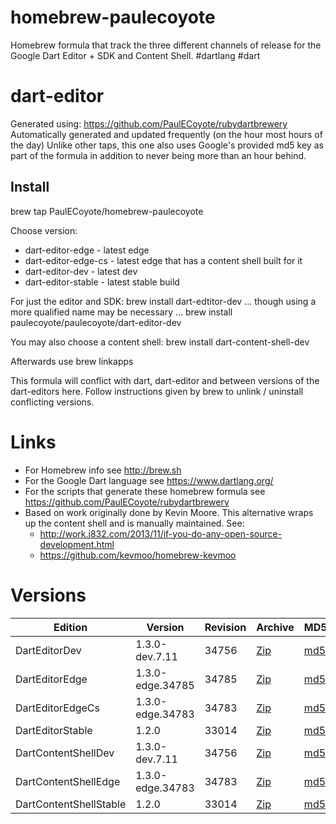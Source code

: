 homebrew-paulecoyote
====================

Homebrew formula that track the three different channels of release for the Google Dart Editor + SDK and Content Shell.  #dartlang #dart

dart-editor
===========

Generated using: https://github.com/PaulECoyote/rubydartbrewery
Automatically generated and updated frequently (on the hour most hours of the day)
Unlike other taps, this one also uses Google's provided md5 key as part of the formula in addition to never being more than an hour behind.

Install
-------
brew tap PaulECoyote/homebrew-paulecoyote

Choose version:
* dart-editor-edge - latest edge
* dart-editor-edge-cs - latest edge that has a content shell built for it
* dart-editor-dev - latest dev
* dart-editor-stable - latest stable build

For just the editor and SDK:
brew install dart-edtitor-dev
... though using a more qualified name may be necessary ...
brew install paulecoyote/paulecoyote/dart-editor-dev

You may also choose a content shell:
brew install dart-content-shell-dev

Afterwards use 
brew linkapps

This formula will conflict with dart, dart-editor and between versions of the dart-editors here.  Follow instructions given by brew to unlink / uninstall conflicting versions.

Links
=====
* For Homebrew info see http://brew.sh
* For the Google Dart language see https://www.dartlang.org/
* For the scripts that generate these homebrew formula see https://github.com/PaulECoyote/rubydartbrewery
* Based on work originally done by Kevin Moore. This alternative wraps up the content shell and is manually maintained.  See: 
    * http://work.j832.com/2013/11/if-you-do-any-open-source-development.html
    * https://github.com/kevmoo/homebrew-kevmoo

Versions
========
| Edition | Version | Revision | Archive | MD5 | Notes |
| ------- | ------- | -------- | ------- | --- | ----- |
| DartEditorDev | 1.3.0-dev.7.11 | 34756 | [Zip](http://storage.googleapis.com/dart-archive/channels/dev/release/34756/editor/darteditor-macos-x64.zip) | [md5](http://storage.googleapis.com/dart-archive/channels/dev/release/34756/editor/darteditor-macos-x64.zip.md5sum) | [Changes](http://storage.googleapis.com/dart-archive/channels/dev/release/latest/changelog.html) |
| DartEditorEdge | 1.3.0-edge.34785 | 34785 | [Zip](http://storage.googleapis.com/dart-archive/channels/be/raw/34785/editor/darteditor-macos-x64.zip) | [md5](http://storage.googleapis.com/dart-archive/channels/be/raw/34785/editor/darteditor-macos-x64.zip.md5sum) | - |
| DartEditorEdgeCs | 1.3.0-edge.34783 | 34783 | [Zip](http://storage.googleapis.com/dart-archive/channels/be/raw/34783/editor/darteditor-macos-x64.zip) | [md5](http://storage.googleapis.com/dart-archive/channels/be/raw/34783/editor/darteditor-macos-x64.zip.md5sum) | - |
| DartEditorStable | 1.2.0 | 33014 | [Zip](http://storage.googleapis.com/dart-archive/channels/stable/release/33014/editor/darteditor-macos-x64.zip) | [md5](http://storage.googleapis.com/dart-archive/channels/stable/release/33014/editor/darteditor-macos-x64.zip.md5sum) | [Changes](http://storage.googleapis.com/dart-archive/channels/stable/release/latest/changelog.html) |
| DartContentShellDev | 1.3.0-dev.7.11 | 34756 | [Zip](http://storage.googleapis.com/dart-archive/channels/dev/release/34756/dartium/content_shell-macos-ia32-release.zip) | [md5](http://storage.googleapis.com/dart-archive/channels/dev/release/34756/dartium/content_shell-macos-ia32-release.zip.md5sum) | - |
| DartContentShellEdge | 1.3.0-edge.34783 | 34783 | [Zip](http://storage.googleapis.com/dart-archive/channels/be/raw/34783/dartium/content_shell-macos-ia32-release.zip) | [md5](http://storage.googleapis.com/dart-archive/channels/be/raw/34783/dartium/content_shell-macos-ia32-release.zip.md5sum) | - |
| DartContentShellStable | 1.2.0 | 33014 | [Zip](http://storage.googleapis.com/dart-archive/channels/stable/release/33014/dartium/content_shell-macos-ia32-release.zip) | [md5](http://storage.googleapis.com/dart-archive/channels/stable/release/33014/dartium/content_shell-macos-ia32-release.zip.md5sum) | - |

